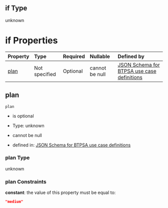 ## if Type

unknown

# if Properties

| Property      | Type          | Required | Nullable       | Defined by                                                                                                                                                                                                                                  |
| :------------ | :------------ | :------- | :------------- | :------------------------------------------------------------------------------------------------------------------------------------------------------------------------------------------------------------------------------------------ |
| [plan](#plan) | Not specified | Optional | cannot be null | [JSON Schema for BTPSA use case definitions](btpsa-usecase-properties-services-items-allof-1-then-allof-81-then-allof-2-if-properties-plan.md "undefined#/properties/services/items/allOf/1/then/allOf/81/then/allOf/2/if/properties/plan") |

## plan



`plan`

*   is optional

*   Type: unknown

*   cannot be null

*   defined in: [JSON Schema for BTPSA use case definitions](btpsa-usecase-properties-services-items-allof-1-then-allof-81-then-allof-2-if-properties-plan.md "undefined#/properties/services/items/allOf/1/then/allOf/81/then/allOf/2/if/properties/plan")

### plan Type

unknown

### plan Constraints

**constant**: the value of this property must be equal to:

```json
"medium"
```
